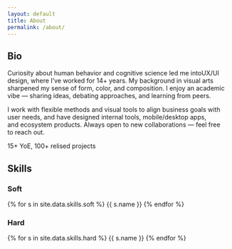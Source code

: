 ```yaml
---
layout: default
title: About
permalink: /about/
---
```


<div class="container">
  <!-- Блок биографии -->
  <section class="bio-section">
   <h2 class="subheading">Bio</h2>
    <div class="bio-columns">
      <!-- Левая колонка: текст -->
      <div class="bio">
        <p>
          Curiosity about human behavior and&nbsp;cognitive science led&nbsp;me&nbsp;intoUX/UI design, where I’ve&nbsp;worked for&nbsp;14+&nbsp;years. 
          My&nbsp;background in&nbsp;visual arts sharpened my&nbsp;sense of&nbsp;form, color, and&nbsp;composition. 
          I&nbsp;enjoy an&nbsp;academic vibe&nbsp;— sharing ideas, debating approaches, and&nbsp;learning from&nbsp;peers.</p>
          <p>I&nbsp;work with&nbsp;flexible methods and&nbsp;visual tools to&nbsp;align business goals with user needs, 
          and&nbsp;have designed internal tools, mobile/desktop apps, and&nbsp;ecosystem products. 
          Always open to&nbsp;new&nbsp;collaborations&nbsp;— feel free to&nbsp;reach out.
        </p>
      </div>
      <!-- Правая колонка: пока пусто -->
      <div class="bio">
        <!-- Здесь позже появится фото -->
        15+ YoE, 100+ relised projects
      </div>
    </div>
  </section>
  <!-- Блок скилов -->
  <section class="skills-section">
    <h2 class="subheading">Skills</h2>
    <div class="skills-columns">
      <!-- Soft column -->
      <div class="skills-col">
        <h3 class="skills-title">Soft</h3>
        <div class="skills skills-grid">
          {% for s in site.data.skills.soft %}
            <span
              class="pill tilt mono tooltip slide-in-left"
              data-tip="{{ s.note | default: '—' }}"
              style="animation-delay: {{ forloop.index0 | times: 80 }}ms"
            >{{ s.name }}</span>
          {% endfor %}
        </div>
      </div>
      <!-- Hard column -->
      <div class="skills-col">
        <h3 class="skills-title">Hard</h3>
        <div class="skills skills-grid">
          {% for s in site.data.skills.hard %}
            <span
              class="pill tilt mono tooltip slide-in-right"
              data-tip="{{ s.note | default: '—' }}"
              style="animation-delay: {{ forloop.index0 | times: 80 }}ms"
            >{{ s.name }}</span>
          {% endfor %}
        </div>
      </div>
    </div>
  </section>

  <!-- Градиентный разделитель -->
  <div class="intro-divider"></div>
</div>

<!-- ===== Tooltip logic: один bubble на весь сайт, без зависимостей ===== -->
<script>
(function () {
  const SAFE_PAD = 12;               // отступ от краёв экрана
  const GAP = 8;                     // отступ от элемента
  const bubble = document.createElement('div');
  bubble.id = 'tooltip-bubble';
  document.body.appendChild(bubble);

  let currentEl = null;
  let hideTimer = null;

  function positionBubble(el) {
    if (!el) return;
    const text = el.getAttribute('data-tip');
    if (!text) return;

    // Подготовка к измерению
    bubble.textContent = text;
    bubble.style.display = 'block';
    bubble.classList.remove('show');
    bubble.style.left = '0px';
    bubble.style.top = '0px';

    // Замеры
    const br = bubble.getBoundingClientRect();
    const er = el.getBoundingClientRect();
    const vw = window.innerWidth;
    const vh = window.innerHeight;

    // Центрируем по X и ограничиваем в пределах экрана
    let x = er.left + (er.width / 2) - (br.width / 2);
    if (x < SAFE_PAD) x = SAFE_PAD;
    if (x + br.width > vw - SAFE_PAD) x = vw - SAFE_PAD - br.width;

    // Предпочтительно показываем над элементом, иначе — под элементом
    let y = er.top - GAP - br.height;
    if (y < SAFE_PAD) y = er.bottom + GAP;
    if (y + br.height > vh - SAFE_PAD) y = vh - SAFE_PAD - br.height;

    bubble.style.left = Math.round(x) + 'px';
    bubble.style.top  = Math.round(y) + 'px';

    // Плавное появление
    requestAnimationFrame(() => bubble.classList.add('show'));
  }

  function showTip(el) {
    currentEl = el;
    clearTimeout(hideTimer);
    positionBubble(el);
    window.addEventListener('scroll', onMove, { passive: true });
    window.addEventListener('resize', onMove);
    window.addEventListener('orientationchange', onMove);
  }

  function hideTip() {
    bubble.classList.remove('show');
    clearTimeout(hideTimer);
    hideTimer = setTimeout(() => {
      bubble.style.display = 'none';
      currentEl = null;
      window.removeEventListener('scroll', onMove);
      window.removeEventListener('resize', onMove);
      window.removeEventListener('orientationchange', onMove);
    }, 180); // длительность совпадает с transition
  }

  function onMove() {
    if (currentEl) positionBubble(currentEl);
  }

  // Делегирование событий
  document.addEventListener('mouseenter', (e) => {
    const el = e.target.closest('.tooltip');
    if (el) showTip(el);
  }, true);

  document.addEventListener('mouseleave', (e) => {
    const el = e.target.closest('.tooltip');
    if (el) hideTip();
  }, true);
})();
</script>
